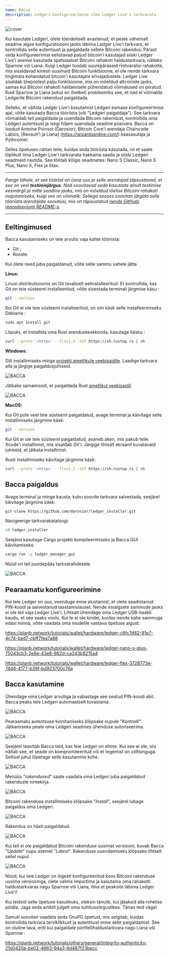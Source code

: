 ```yaml
---
name: Bacca
description: Ledgeri konfigureerimine ilma Ledger Live'i tarkvarata
---
```

![cover](assets/cover.webp)

Kui kasutate Ledgeri, olete tõenäoliselt avastanud, et peate vähemalt seadme algse konfiguratsiooni jaoks läbima Ledger Live'i tarkvara, et kontrollida selle autentsust ja paigaldada sellele Bitcoini rakendus. Pärast seda konfigureerimist eelistavad paljud bitcoin'i kasutajad siiski Ledger Live'i asemel kasutada spetsiaalset Bitcoini rahakoti haldustarkvara, näiteks Sparrow või Liana. Kuigi Ledger toodab suurepäraseid riistvaralisi rahakotte, mis sisaldavad kiiresti uusimaid Bitcoini funktsioone, ei ole nende tarkvara tingimata kohandatud bitcoin'i kasutajate erivajadustele. Ledger Live sisaldab tõepoolest palju funktsioone, mis on mõeldud altcoinide jaoks, samas kui Bitcoini rahakoti haldamisele pühendatud võimalused on piiratud. Kuid Sparrow ja Liana puhul on (hetkel) probleemiks see, et nad ei võimalda Ledgerile Bitcoini rakendust paigaldada.

Selleks, et vältida Ledger Live'i kasutamist Ledgeri esmase konfigureerimise ajal, võite kasutada Bacca tööriista (või "Ledgeri paigaldaja"). See tarkvara võimaldab teil paigaldada ja uuendada Bitcoini rakendust, kontrollida oma Ledgeri autentsust ja isegi hiljem uuendada seadme püsivara. Bacca on loodud Antoine Poinsot (Darosior), Bitcoin Core'i arendaja Chaincode Labsis, [Revault'i ja Liana] (https://wizardsardine.com/) kaasasutaja ja Pythcoiner.

Selles õpetuses näitan teile, kuidas seda tööriista kasutada, nii et saate lõplikult ilma Ledger Live'i tarkvarata hakkama saada ja siiski Ledgeri seadmeid nautida. See töötab kõigis seadmetes: Nano S Classic, Nano S Plus, Nano X, Flex ja Stax.

---
*Pange tähele, et see tööriist on üsna uus ja selle arendajad täpsustavad, et see on veel **testimisjärgus**. Nad soovitavad seda kasutada ainult testimise eesmärgil ja mitte seadme jaoks, mis on mõeldud tõelise Bitcoini rahakoti majutamiseks, kuigi see on võimalik. Sellega seoses soovitan järgida selle tööriista arendajate soovitusi, mis on täpsustatud [nende GitHubi repositooriumi README-s](https://github.com/darosior/ledger_installer).*

---
## Eeltingimused

Bacca kasutamiseks on teie arvutis vaja kahte tööriista:


- Git ;
- Rooste.

Kui olete need juba paigaldanud, võite selle sammu vahele jätta.

**Linux:**

Linuxi distributsioonis on Git tavaliselt eelinstalleeritud. Et kontrollida, kas Git on teie süsteemi installeeritud, võite sisestada terminali järgmise käsu :

```bash
git --version
```

Kui Git ei ole teie süsteemi installeeritud, on siin käsk selle installeerimiseks Debianis :

```bash
sudo apt install git
```

Lõpuks, et installida oma Rust arenduskeskkonda, kasutage käsku :

```bash
curl --proto '=https' --tlsv1.2 -sSf https://sh.rustup.rs | sh
```

**Windows:**

Giti installimiseks minge [projekti ametlikule veebisaidile](https://git-scm.com/). Laadige tarkvara alla ja järgige paigaldusjuhiseid.

![BACCA](assets/fr/01.webp)

Jätkake samamoodi, et paigaldada Rust [ametlikul veebisaidil](https://www.rust-lang.org/tools/install).

![BACCA](assets/fr/02.webp)

**MacOS:**

Kui Git pole veel teie süsteemi paigaldatud, avage terminal ja käivitage selle installimiseks järgmine käsk:

```bash
git --version
```

Kui Git ei ole teie süsteemi paigaldatud, avaneb aken, mis pakub teile Xcode'i installimist, mis sisaldab Git'i. Järgige lihtsalt ekraanil kuvatavaid juhiseid, et jätkata installimist.

Rusti installimiseks käivitage järgmine käsk:

```bash
curl --proto '=https' --tlsv1.2 -sSf https://sh.rustup.rs | sh
```

## Bacca paigaldus

Avage terminal ja minge kausta, kuhu soovite tarkvara salvestada, seejärel käivitage järgmine käsk:

```bash
git clone https://github.com/darosior/ledger_installer.git
```

Navigeerige tarkvarakataloogi:

```bash
cd ledger_installer
```

Seejärel kasutage Cargo projekti kompileerimiseks ja Bacca GUI käivitamiseks:

```bash
cargo run -p ledger_manager_gui
```

Nüüd on teil juurdepääs tarkvaraliidesele.

![BACCA](assets/fr/03.webp)

## Pearaamatu konfigureerimine

Kui teie Ledger on uus, veenduge enne alustamist, et olete seadistanud PIN-koodi ja salvestanud taastamislauset. Nende esialgsete sammude jaoks ei ole teil vaja Ledger Live'i. Lihtsalt ühendage oma Ledger USB-kaabli kaudu, et see saaks voolu. Kui te ei ole kindel, kuidas nende kahe sammuga edasi minna, võite vaadata oma mudelile vastava õpetuse algust:

https://planb.network/tutorials/wallet/hardware/ledger-c6fc7d82-91e7-4c74-bad7-cbff7fea7a88

https://planb.network/tutorials/wallet/hardware/ledger-nano-s-plus-75043cb3-2e8e-43e8-862d-ca243b8215a4

https://planb.network/tutorials/wallet/hardware/ledger-flex-3728773e-74d4-4177-b39f-bd923700c76a

## Bacca kasutamine

Ühendage oma Ledger arvutiga ja vabastage see seatud PIN-koodi abil. Bacca peaks teie Ledgeri automaatselt tuvastama.

![BACCA](assets/fr/04.webp)

Pearaamatu autentsuse kinnitamiseks klõpsake nupule "*Kontrolli*". Jätkamiseks peate oma Ledgeri seadmes ühenduse autoriseerima.

![BACCA](assets/fr/05.webp)

Seejärel teavitab Bacca teid, kas teie Ledger on ehtne. Kui see ei ole, siis näitab see, et seade on kompromiteeritud või et tegemist on võltsinguga. Sellisel juhul lõpetage selle kasutamine kohe.

![BACCA](assets/fr/06.webp)

Menüüs "*rakendused*" saate vaadata oma Ledgeri juba paigaldatud rakenduste nimekirja.

![BACCA](assets/fr/07.webp)

Bitcoini rakenduse installimiseks klõpsake "*Install*", seejärel lubage paigaldus oma Ledgeri.

![BACCA](assets/fr/08.webp)

Rakendus on hästi paigaldatud.

![BACCA](assets/fr/09.webp)

Kui teil ei ole paigaldatud Bitcoini rakenduse uusimat versiooni, kuvab Bacca "*Update*" nupu asemel "*Latest*". Rakenduse uuendamiseks klõpsake lihtsalt sellel nupul.

![BACCA](assets/fr/10.webp)

Nüüd, kui teie Ledger on õigesti konfigureeritud koos Bitcoini rakenduse uusima versiooniga, olete valmis importima ja kasutama oma rahakotti haldustarkvaras nagu Sparrow või Liana, ilma et peaksite läbima Ledger Live'i!

Kui leidsid selle õpetuse kasulikuks, oleksin tänulik, kui jätaksid alla rohelise pöidla. Jaga seda artiklit julgelt oma suhtlusvõrgustikes. Tänan teid väga!

Samuti soovitan vaadata seda GnuPG õpetust, mis selgitab, kuidas kontrollida tarkvara terviklikkust ja autentsust enne selle paigaldamist. See on oluline tava, eriti kui paigaldate portfellihaldustarkvara nagu Liana või Sparrow :

https://planb.network/tutorials/others/general/integrity-authenticity-21d0420a-be02-4663-94a3-8d487f23becc
